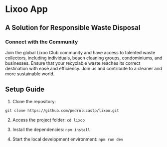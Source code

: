 # Lixoo App
## A Solution for Responsible Waste Disposal 

### Connect with the Community 
Join the global Lixoo Club community and have access to talented waste collectors, including individuals, beach cleaning groups, condominiums, and businesses. Ensure that your recyclable waste reaches its correct destination with ease and efficiency. 
Join us and contribute to a cleaner and more sustainable world. 

## Setup Guide
1. Clone the repository:

```git clone https://github.com/pedrolucastp/lixoo.git```

2. Access the project folder:
```cd lixoo```

3. Install the dependencies:
```npm install```

4. Start the local development environment:
```npm run dev```
